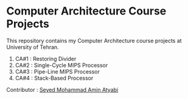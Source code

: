 # Computer Architecture Course Projects

This repository contains my Computer Architecture course projects at University of Tehran.

1. CA#1 : Restoring Divider
2. CA#2 : Single-Cycle MIPS Processor
3. CA#3 : Pipe-Line MIPS Processor
4. CA#4 : Stack-Based Processor

Contributor : [Seyed Mohammad Amin Atyabi](https://github.com/SM2A)

